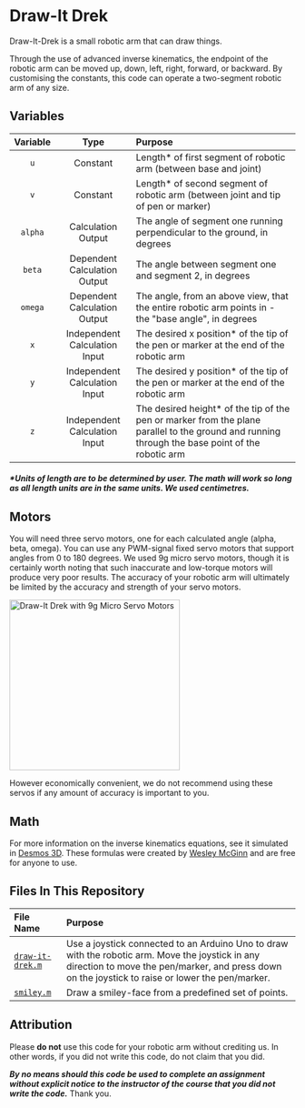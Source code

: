 # Draw-It Drek

Draw-It-Drek is a small robotic arm that can draw things.

Through the use of advanced inverse kinematics, the endpoint of the robotic arm can be moved up, down, left, right, forward, or backward.  By customising the constants, this code can operate a two-segment robotic arm of any size.


## Variables

| Variable | Type | Purpose |
| :-: | :-: | :-- |
| `u` | Constant | Length* of first segment of robotic arm (between base and joint) |
| `v` | Constant | Length* of second segment of robotic arm (between joint and tip of pen or marker) |
| `alpha` | Calculation Output | The angle of segment one running perpendicular to the ground, in degrees |
| `beta` | Dependent Calculation Output | The angle between segment one and segment 2, in degrees |
| `omega` | Dependent Calculation Output | The angle, from an above view, that the entire robotic arm points in - the "base angle", in degrees |
| `x` | Independent Calculation Input | The desired x position* of the tip of the pen or marker at the end of the robotic arm  |
| `y` | Independent Calculation Input | The desired y position* of the tip of the pen or marker at the end of the robotic arm |
| `z` | Independent Calculation Input | The desired height* of the tip of the pen or marker from the plane parallel to the ground and running through the base point of the robotic arm |
##### *Units of length are to be determined by user.  The math will work so long as all length units are in the same units.  We used centimetres.


## Motors
You will need three servo motors, one for each calculated angle (alpha, beta, omega).  You can use any PWM-signal fixed servo motors that support angles from 0 to 180 degrees.  We used 9g micro servo motors, though it is certainly worth noting that such inaccurate and low-torque motors will produce very poor results.  The accuracy of your robotic arm will ultimately be limited by the accuracy and strength of your servo motors.

<img src="https://github.com/user-attachments/assets/9e61cc5d-c5e6-4a71-b05f-4091425247d4" alt="Draw-It Drek with 9g Micro Servo Motors" width="300px">

However economically convenient, we do not recommend using these servos if any amount of accuracy is important to you.


## Math
For more information on the inverse kinematics equations, see it simulated in [Desmos 3D](https://www.desmos.com/3d/vgpartrk5s).  These formulas were created by [Wesley McGinn](https://github.com/WesleyMcGinn) and are free for anyone to use.


## Files In This Repository
| File Name | Purpose |
| :-- | :-- |
| [`draw-it-drek.m`](draw-it-drek.m) | Use a joystick connected to an Arduino Uno to draw with the robotic arm.  Move the joystick in any direction to move the pen/marker, and press down on the joystick to raise or lower the pen/marker. |
| [`smiley.m`](smiley.m) | Draw a smiley-face from a predefined set of points. |


## Attribution
Please **do not** use this code for your robotic arm without crediting us.  In other words, if you did not write this code, do not claim that you did.

***By no means should this code be used to complete an assignment without explicit notice to the instructor of the course that you did not write the code.***  Thank you.
